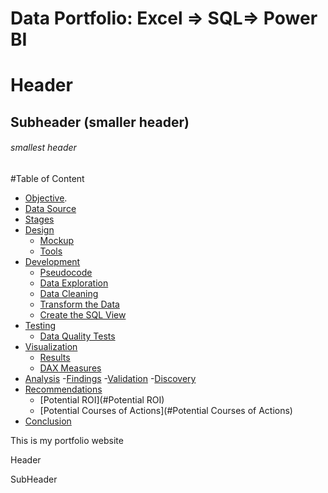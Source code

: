 # Data Portfolio: Excel => SQL=> Power BI

# Header

## Subheader (smaller header)

###### smallest header


#Table of Content

- [Objective](#objective).
- [Data Source](#Data-Source)
- [Stages](#Stages)
- [Design](#Design)
  - [Mockup](#Mockup)
  - [Tools](#Tools)
- [Development](#Development)
  - [Pseudocode](#Pseudocode)
  - [Data Exploration](#Data-Exploration)
  - [Data Cleaning](#Data-Cleaning)
  - [Transform the Data](#Trandfrom-the-Data)
  - [Create the SQL View](#Create-the-SQL-View)
- [Testing](#Testing)
  - [Data Quality Tests](#Data-Quality-Tests)
- [Visualization](#Vizualization)
  - [Results](#Results)
  - [DAX Measures](#DAX-Measures)
- [Analysis](#Analysis)
  -[Findings](#Findings)
  -[Validation](#Validation)
  -[Discovery](#Discovery)
- [Recommendations](#Recommendations)
  - [Potential ROI](#Potential ROI)
  - [Potential Courses of Actions](#Potential Courses of Actions)
- [Conclusion](#conclusion)


This is my portfolio website




Header



SubHeader


